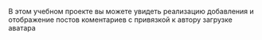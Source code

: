 В этом учебном проекте вы можете увидеть реализацию добавления
и отображение постов коментариев с привязкой к автору загрузке аватара
